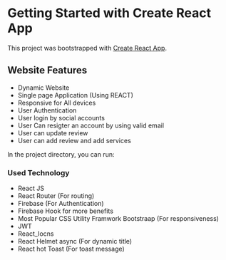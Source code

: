 # Getting Started with Create React App

This project was bootstrapped with [Create React App](https://github.com/facebook/create-react-app).

## Website Features
* Dynamic Website
* Single page Application (Using REACT)
* Responsive for All devices
* User Authentication
* User login by social accounts
* User Can resigter an account by using valid email
* User can update review
* User can add review and add services

In the project directory, you can run:

### Used Technology

* React JS
* React Router (For routing)
* Firebase (For Authentication)
* Firebase Hook for more benefits
* Most Popular CSS Utility Framwork Bootstraap (For responsiveness)
* JWT
* React_Iocns
* React Helmet async (For dynamic title)
* React hot Toast (For toast message)
